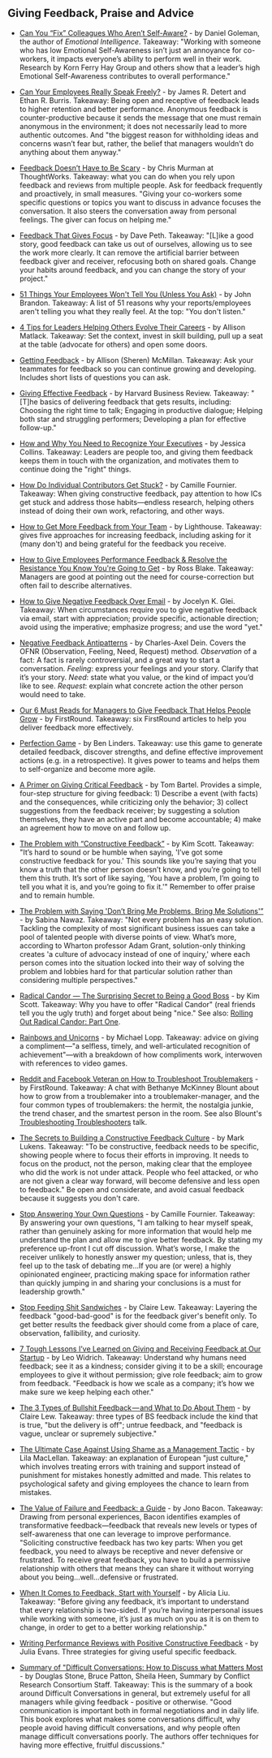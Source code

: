 ## Giving Feedback, Praise and Advice

- [Can You “Fix” Colleagues Who Aren’t Self-Aware?](https://www.linkedin.com/pulse/can-you-fix-colleagues-who-arent-self-aware-daniel-goleman) - by Daniel Goleman, the author of *Emotional Intelligence*. Takeaway: "Working with someone who has low Emotional Self-Awareness isn’t just an annoyance for co-workers, it impacts everyone’s ability to perform well in their work. Research by Korn Ferry Hay Group and others show that a leader’s high Emotional Self-Awareness contributes to overall performance."

- [Can Your Employees Really Speak Freely?](https://hbr.org/2016/01/can-your-employees-really-speak-freely) - by James R. Detert and Ethan R. Burris. Takeaway: Being open and receptive of feedback leads to higher retention and better performance. Anonymous feedback is counter-productive because it sends the message that one must remain anonymous in the environment; it does not necessarily lead to more authentic outcomes. And "the biggest reason for withholding ideas and concerns wasn’t fear but, rather, the belief that managers wouldn’t do anything about them anyway."

- [Feedback Doesn’t Have to Be Scary](https://chrismurman.com/2017/02/28/feedback-doesnt-have-to-be-scary/) - by Chris Murman at ThoughtWorks. Takeaway: what you can do when you rely upon feedback and reviews from multiple people. Ask for feedback frequently and proactively, in small measures. "Giving your co-workers some specific questions or topics you want to discuss in advance focuses the conversation. It also steers the conversation away from personal feelings. The giver can focus on helping me."

- [Feedback That Gives Focus](https://alistapart.com/article/feedback-that-gives-focus) - by Dave Peth. Takeaway: "[L]ike a good story, good feedback can take us out of ourselves, allowing us to see the work more clearly. It can remove the artificial barrier between feedback giver and receiver, refocusing both on shared goals. Change your habits around feedback, and you can change the story of your project."

- [51 Things Your Employees Won't Tell You (Unless You Ask)](https://www.inc.com/john-brandon/51-things-your-employees-won-t-tell-you-unless-you-ask.html) - by John Brandon. Takeaway: A list of 51 reasons why your reports/employees aren't telling you what they really feel. At the top: "You don't listen."

- [4 Tips for Leaders Helping Others Evolve Their Careers](https://opensource.com/open-organization/17/9/own-your-open-career) - by Allison Matlack. Takeaway: Set the context, invest in skill building, pull up a seat at the table (advocate for others) and open some doors.

- [Getting Feedback](http://daydreamsinruby.com/getting-feedback/) - by Allison (Sheren) McMillan. Takeaway: Ask your teammates for feedback so you can continue growing and developing. Includes short lists of questions you can ask.

- [Giving Effective Feedback](https://hbr.org/product/giving-effective-feedback-hbr-20-minute-manager-series/13999E-KND-ENG) - by Harvard Business Review. Takeaway: "[T]he basics of delivering feedback that gets results, including: Choosing the right time to talk; Engaging in productive dialogue; Helping both star and struggling performers; Developing a plan for effective follow-up."

- [How and Why You Need to Recognize Your Executives](http://blog.bonus.ly/how-and-why-you-need-to-recognize-your-executives?utm_content=56841793&utm_medium=social&utm_source=twitter) - by Jessica Collins. Takeaway: Leaders are people too, and giving them feedback keeps them in touch with the organization, and motivates them to continue doing the "right" things.

- [How Do Individual Contributors Get Stuck?](https://medium.com/@skamille/how-do-individual-contributors-get-stuck-63102ba43516) - by Camille Fournier. Takeaway: When giving constructive feedback, pay attention to how ICs get stuck and address those habits—endless research, helping others instead of doing their own work, refactoring, and other ways. 

- [How to Get More Feedback from Your Team](https://getlighthouse.com/blog/get-more-feedback-team) - by Lighthouse. Takeaway: gives five approaches for increasing feedback, including asking for it (many don't) and being grateful for the feedback you receive.

- [How to Give Employees Performance Feedback & Resolve the Resistance You Know You're Going to Get](https://www.amazon.com/Employees-Performance-Feedback-Resolve-Resistance-ebook/dp/B00B7MWZIK/ref=sr_1_1?ie=UTF8&qid=1457551985&sr=8-1&keywords=ross+blake+feedback) - by Ross Blake. Takeaway: Managers are good at pointing out the need for course-correction but often fail to describe alternatives.

- [How to Give Negative Feedback Over Email](https://hbr.org/2016/10/how-to-give-negative-feedback-over-email) - by Jocelyn K. Glei. Takeaway: When circumstances require you to give negative feedback via email, start with appreciation; provide specific, actionable direction; avoid using the imperative; emphasize progress; and use the word "yet."

- [Negative Feedback Antipatterns](http://blog.d3in.org/post/153942984306/negative-feedback-antipatterns) - by Charles-Axel Dein. Covers the OFNR (Observation, Feeling, Need, Request) method. *Observation* of a fact: A fact is rarely controversial, and a great way to start a conversation. *Feeling*: express your feelings and your story. Clarify that it’s your story. *Need*: state what you value, or the kind of impact you’d like to see. *Request*: explain what concrete action the other person would need to take.

- [Our 6 Must Reads for Managers to Give Feedback That Helps People Grow](http://firstround.com/review/our-6-must-reads-for-managers-to-give-feedback-that-helps-people-grow/) - by FirstRound. Takeaway: six FirstRound articles to help you deliver feedback more effectively.

- [Perfection Game](https://www.benlinders.com/2014/getting-feedback-with-the-perfection-game/) - by Ben Linders. Takeaway: use this game to generate detailed feedback, discover strengths, and define effective improvement actions (e.g. in a retrospective). It gives power to teams and helps them to self-organize and become more agile.

- [A Primer on Giving Critical Feedback](https://www.tombartel.de/blog/a-primer-on-giving-critical-feedback) - by Tom Bartel. Provides a simple, four-step structure for giving feedback: 1) Describe a event (with facts) and the consequences, while criticizing only the behavior; 3) collect suggestions from the feedback receiver; by suggesting a solution themselves, they have an active part and become accountable; 4) make an agreement how to move on and follow up.

- [The Problem with “Constructive Feedback”](https://www.radicalcandor.com/blog/the-problem-with-constructive-feedback/) - by Kim Scott. Takeaway: "It’s hard to sound or be humble when saying, 'I’ve got some constructive feedback for you.' This sounds like you’re saying that you know a truth that the other person doesn’t know, and you’re going to tell them this truth. It’s sort of like saying, 'You have a problem, I’m going to tell you what it is, and you’re going to fix it.'" Remember to offer praise and to remain humble.

- [The Problem with Saying 'Don’t Bring Me Problems, Bring Me Solutions'”](https://hbr.org/2017/09/the-problem-with-saying-dont-bring-me-problems-bring-me-solutions) - by Sabina Nawaz. Takeaway: "Not every problem has an easy solution. Tackling the complexity of most significant business issues can take a pool of talented people with diverse points of view. What’s more, according to Wharton professor Adam Grant, solution-only thinking creates 'a culture of advocacy instead of one of inquiry,' where each person comes into the situation locked into their way of solving the problem and lobbies hard for that particular solution rather than considering multiple perspectives."

- [Radical Candor — The Surprising Secret to Being a Good Boss](http://firstround.com/review/radical-candor-the-surprising-secret-to-being-a-good-boss) - by Kim Scott. Takeaway: Why you have to offer "Radical Candor" (real friends tell you the ugly truth) and forget about being "nice." See also: [Rolling Out Radical Candor: Part One](https://www.radicalcandor.com/rolling-out-radical-candor-part-one/).

- [Rainbows and Unicorns](http://randsinrepose.com/archives/rainbows-and-unicorns) - by Michael Lopp. Takeaway: advice on giving a compliment—"a selfless, timely, and well-articulated recognition of achievement"—with a breakdown of how compliments work, interwoven with references to video games.

- [Reddit and Facebook Veteran on How to Troubleshoot Troublemakers](http://firstround.com/review/reddit-and-facebook-veteran-on-how-to-troubleshoot-troublemakers/) - by FirstRound. Takeaway: A chat with Bethanye McKinney Blount about how to grow from a troublemaker into a troublemaker-manager, and the four common types of troublemakers: the hermit, the nostalgia junkie, the trend chaser, and the smartest person in the room. See also Blount's [Troubleshooting Troubleshooters](https://www.youtube.com/watch?v=DGsWTeuf9bo) talk.

- [The Secrets to Building a Constructive Feedback Culture](https://www.fastcompany.com/3044600/the-secrets-to-building-a-constructive-feedback-culture) - by Mark Lukens. Takeaway: "To be constructive, feedback needs to be specific, showing people where to focus their efforts in improving. It needs to focus on the product, not the person, making clear that the employee who did the work is not under attack. People who feel attacked, or who are not given a clear way forward, will become defensive and less open to feedback." Be open and considerate, and avoid casual feedback because it suggests you don't care.

- [Stop Answering Your Own Questions](https://medium.com/@skamille/stop-answering-your-own-questions-52d39fe7d3e6) - by Camille Fournier. Takeaway: By answering your own questions, "I am talking to hear myself speak, rather than genuinely asking for more information that would help me understand the plan and allow me to give better feedback. By stating my preference up-front I cut off discussion. What’s worse, I make the receiver unlikely to honestly answer my question; unless, that is, they feel up to the task of debating me...If you are (or were) a highly opinionated engineer, practicing making space for information rather than quickly jumping in and sharing your conclusions is a must for leadership growth."

- [Stop Feeding Shit Sandwiches](https://m.signalvnoise.com/stop-feeding-shit-sandwiches-9364d7b9640c) - by Claire Lew. Takeaway: Layering the feedback "good-bad-good" is for the feedback giver's benefit only. To get better results the feedback giver should come from a place of care, observation, fallibility, and curiosity.

- [7 Tough Lessons I’ve Learned on Giving and Receiving Feedback at Our Startup](https://open.buffer.com/feedback) - by Leo Widrich. Takeaway: Understand why humans need feedback; see it as a kindness; consider giving it to be a skill; encourage employees to give it without permission; give role feedback; aim to grow from feedback. "Feedback is how we scale as a company; it’s how we make sure we keep helping each other."

- [The 3 Types of Bullshit Feedback — and What to Do About Them](https://m.signalvnoise.com/the-3-types-of-bullshit-feedback-and-what-to-do-about-them-5de483530c3f) - by Claire Lew. Takeaway: three types of BS feedback include the kind that is true, "but the delivery is off"; untrue feedback, and "feedback is vague, unclear or supremely subjective."

- [The Ultimate Case Against Using Shame as a Management Tactic](https://qz.com/1039957/the-ultimate-case-against-using-shame-as-a-management-tactic/) - by Lila MacLellan. Takeaway: an explanation of European "just culture," which involves treating errors with training and support instead of punishment for mistakes honestly admitted and made. This relates to psychological safety and giving employees the chance to learn from mistakes.

- [The Value of Failure and Feedback: a Guide](http://www.jonobacon.com/2017/08/21/value-failure-feedback-guide/) - by Jono Bacon. Takeaway: Drawing from personal experiences, Bacon identifies examples of transformative feedback—feedback that reveals new levels or types of self-awareness that one can leverage to improve performance. "Soliciting constructive feedback has two key parts: When you get feedback, you need to always be receptive and never defensive or frustrated. To receive great feedback, you have to build a permissive relationship with others that means they can share it without worrying about you being…well…defensive or frustrated.

- [When It Comes to Feedback, Start with Yourself](https://blog.navapbc.com/when-it-comes-to-feedback-start-with-yourself-801684120cca) - by Alicia Liu. Takeaway: "Before giving any feedback, it’s important to understand that every relationship is two-sided. If you’re having interpersonal issues while working with someone, it’s just as much on you as it is on them to change, in order to get to a better working relationship."

- [Writing Performance Reviews with Positive Constructive Feedback](https://jvns.ca/blog/2018/02/10/positive-constructive-feedback/) - by Julia Evans. Three strategies for giving useful specific feedback.

- [Summary of "Difficult Conversations: How to Discuss what Matters Most](https://www.beyondintractability.org/bksum/stone-difficult) - by Douglas Stone, Bruce Patton, Sheila Heen, Summary by Conflict Research Consortium Staff. Takeaway: This is the summary of a book around Difficult Conversations in general, but extremely useful for all managers while giving feedback - positive or otherwise. "Good communication is important both in formal negotiations and in daily life. This book explores what makes some conversations difficult, why people avoid having difficult conversations, and why people often manage difficult conversations poorly. The authors offer techniques for having more effective, fruitful discussions."
